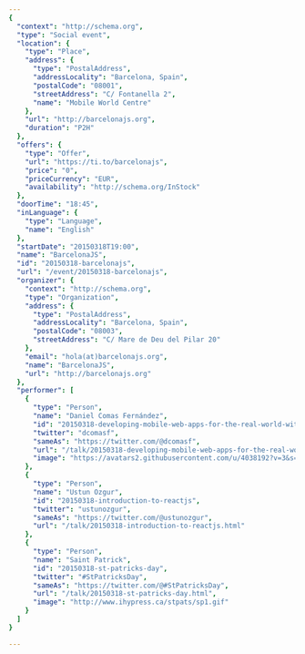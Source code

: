 ```yaml
---
{
  "context": "http://schema.org",
  "type": "Social event",
  "location": {
    "type": "Place",
    "address": {
      "type": "PostalAddress",
      "addressLocality": "Barcelona, Spain",
      "postalCode": "08001",
      "streetAddress": "C/ Fontanella 2",
      "name": "Mobile World Centre"
    },
    "url": "http://barcelonajs.org",
    "duration": "P2H"
  },
  "offers": {
    "type": "Offer",
    "url": "https://ti.to/barcelonajs",
    "price": "0",
    "priceCurrency": "EUR",
    "availability": "http://schema.org/InStock"
  },
  "doorTime": "18:45",
  "inLanguage": {
    "type": "Language",
    "name": "English"
  },
  "startDate": "20150318T19:00",
  "name": "BarcelonaJS",
  "id": "20150318-barcelonajs",
  "url": "/event/20150318-barcelonajs",
  "organizer": {
    "context": "http://schema.org",
    "type": "Organization",
    "address": {
      "type": "PostalAddress",
      "addressLocality": "Barcelona, Spain",
      "postalCode": "08003",
      "streetAddress": "C/ Mare de Deu del Pilar 20"
    },
    "email": "hola(at)barcelonajs.org",
    "name": "BarcelonaJS",
    "url": "http://barcelonajs.org"
  },
  "performer": [
    {
      "type": "Person",
      "name": "Daniel Comas Fernández",
      "id": "20150318-developing-mobile-web-apps-for-the-real-world-with-ionic-framework",
      "twitter": "dcomasf",
      "sameAs": "https://twitter.com/@dcomasf",
      "url": "/talk/20150318-developing-mobile-web-apps-for-the-real-world-with-ionic-framework.html",
      "image": "https://avatars2.githubusercontent.com/u/4038192?v=3&s=400"
    },
    {
      "type": "Person",
      "name": "Ustun Ozgur",
      "id": "20150318-introduction-to-reactjs",
      "twitter": "ustunozgur",
      "sameAs": "https://twitter.com/@ustunozgur",
      "url": "/talk/20150318-introduction-to-reactjs.html"
    },
    {
      "type": "Person",
      "name": "Saint Patrick",
      "id": "20150318-st-patricks-day",
      "twitter": "#StPatricksDay",
      "sameAs": "https://twitter.com/@#StPatricksDay",
      "url": "/talk/20150318-st-patricks-day.html",
      "image": "http://www.ihypress.ca/stpats/sp1.gif"
    }
  ]
}

---
```

